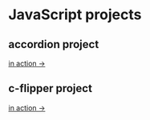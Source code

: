 # JavaScript projects

## accordion project

[in action →](https://viktishchenko.github.io/js-projects/accordion/)

## c-flipper project

[in action →](https://viktishchenko.github.io/js-projects/c-flipper/)
